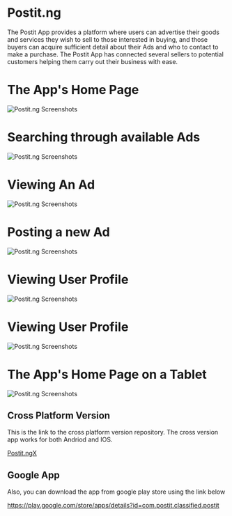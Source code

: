 # Postit.ng
The Postit App provides a platform where users can advertise their goods and services they wish to sell to those interested in buying, and those buyers can acquire sufficient detail about their Ads and who to contact to make a purchase. The Postit App has connected several sellers to potential customers helping them carry out their business with ease.



# The App's Home Page
![Postit.ng Screenshots](https://github.com/Ataimo007/Postit.ng/blob/master/appshots/shot1.png)



# Searching through available Ads
![Postit.ng Screenshots](https://github.com/Ataimo007/Postit.ng/blob/master/appshots/shot2.png)



# Viewing An Ad
![Postit.ng Screenshots](https://github.com/Ataimo007/Postit.ng/blob/master/appshots/shot4.png)

# Posting a new Ad
![Postit.ng Screenshots](https://github.com/Ataimo007/Postit.ng/blob/master/appshots/shot6.png)



# Viewing User Profile
![Postit.ng Screenshots](https://github.com/Ataimo007/Postit.ng/blob/master/appshots/shot7.png)



# Viewing User Profile
![Postit.ng Screenshots](https://github.com/Ataimo007/Postit.ng/blob/master/appshots/shot8.png)



# The App's Home Page on a Tablet
![Postit.ng Screenshots](https://github.com/Ataimo007/Postit.ng/blob/master/appshots/shot9.png)


## Cross Platform Version
This is the link to the cross platform version repository. The cross version app works for both Andriod and IOS.

[Postit.ngX](https://github.com/Ataimo007/Postit.ngX)


## Google App
Also, you can download the app from google play store using the link below

https://play.google.com/store/apps/details?id=com.postit.classified.postit
